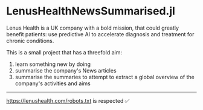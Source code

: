 # LenusHealthNewsSummarised.jl

Lenus Health is a UK company with a bold mission, that could greatly benefit patients: use predictive AI to accelerate diagnosis and treatment for chronic conditions. 

This is a small project that has a threefold aim: 
1. learn something new by doing
2. summarise the company's News articles
3. summarise the summaries to attempt to extract a global overview of the company's activities and aims

---
https://lenushealth.com/robots.txt is respected ✅

